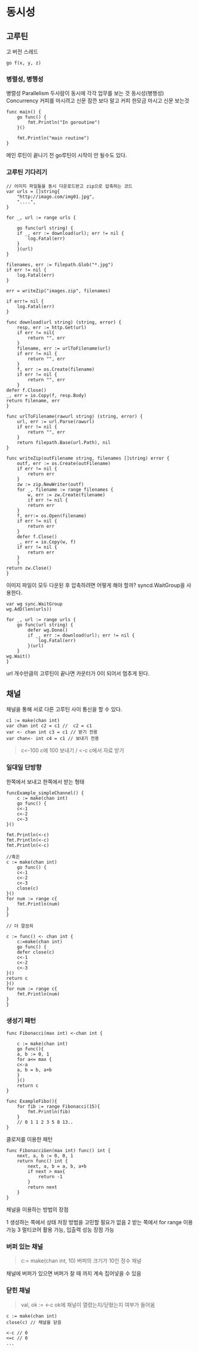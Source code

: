 
# 동시성

## 고루틴

고 버전 스레드

`go f(x, y, z)`

### 병렬성, 병행성

병렬성 Parallelism 두사람이 동시에 각각 업무를 보는 것
동시성(병행성) Concurrency 커피를 마시려고 신문 잠깐 보다 말고 커피 한모금 마시고 신문 보는것

```
func main() {
	go func() {
		fmt.Println("In goroutine")
	}()

	fmt.Println("main routine")
}
```

메인 루틴이 끝나기 전 go루틴이 시작이 안 될수도 있다.

### 고루틴 기다리기

```
// 이미지 파일들을 동시 다운로드받고 zip으로 압축하는 코드
var urls = []string{
	"http://image.com/img01.jpg",
	"....",
}

for _, url := range urls {

	go func(url string) {
	if _, err := download(url); err != nil {
		log.Fatal(err)
	}
	}(url)
}

filenames, err := filepath.Glob("*.jpg")
if err != nil {
	log.Fatal(err)
}

err = writeZip("images.zip", filenames)

if err!= nil {
	log.Fatal(err)
}

func download(url string) (string, error) {
	resp, err := http.Get(url)
	if err != nil{
		return "", err
	}
	filename, err := urlToFilename(url)
	if err != nil {
		return "", err
	}
	f, err := os.Create(filename)
	if err != nil {
		return "", err
	}
defer f.Close()
_, err = io.Copy(f, resp.Body)
return filename, err
}

func urlToFilename(rawurl string) (string, error) {
	url, err := url.Parse(rawurl)
	if err != nil {
		return "", err
	}
	return filepath.Base(url.Path), nil
}

func writeZip(outFilename string, filenames []string) error {
	outf, err := os.Create(outFilename)
	if err != nil {
		return err
	}
	zw := zip.NewWriter(outf)
	for _, filename := range filenames {
		w, err := zw.Create(filename)
		if err != nil {
		return err
	}
	f, err:= os.Open(filename)
	if err != nil {
		return err
	}
	defer f.Close()
	_, err = io.Copy(w, f)
	if err != nil {
		return err
	}
	}
return zw.Close()
}
```


이미지 파일이 모두 다운된 후 압축하려면 어떻게 해야 할까? syncd.WaitGroup을 사용한다.

```
var wg sync.WaitGroup
wg.AdD(len(urls))

for _, url := range urls {
	go func(url string) {
		defer wg.Done()
		if _, err := download(url); err != nil {
			log.Fatal(err)
		}(url)
	}
wg.Wait()
}
```

url 개수만큼의 고루틴이 끝나면 카운터가 0이 되어서 멈추게 된다.

## 채널

채널을 통해 서로 다른 고루틴 사이 통신을 할 수 있다.

```
c1 := make(chan int)
var chan int c2 = c1 //	 c2 = c1
var <- chan int c3 = c1 // 받기 전용
var chan<- int c4 = c1 // 보내기 전용
```

> c<-100 c에 100 보내기 / <-c c에서 자료 받기

### 일대일 단방향

한쪽에서 보내고 한쪽에서 받는 형태

```
funcExample_simpleChannel() {
	c := make(chan int)
	go func() {
	c<-1
	c<-2
	c<-3
}()

fmt.Println(<-c)
fmt.Println(<-c)
fmt.Println(<-c)

//혹은
c := make(chan int)
	go func() {
	c<-1
	c<-2
	c<-3
	close(c)
}()
for num := range c{
	fmt.Println(num)
}
}

// 더 깔끔히

c := func() <- chan int {
	c:=make(chan int)
	go func() {
	defer close(c)
	c<-1
	c<-2
	c<-3
}()
return c
}()
for num := range c{
	fmt.Println(num)
}
}
```

### 생성기 패턴

```
func Fibonacci(max int) <-chan int {

	c := make(chan int)
	go func(){
	a, b := 0, 1
	for a<= max {
	c<-a
	a, b = b, a+b
	}	
	}()
	return c
}

func ExampleFibo(){
	for fib := range Fibonacci(15){
		fmt.Println(fib)
	}
	// 0 1 1 2 3 5 8 13..
}
```

클로저를 이용한 패턴

```
func FibonacciGen(max int) func() int {
	next, a, b := 0, 0, 1
	return func() int {
		next, a, b = a, b, a+b
		if next > max{
			return -1
		}
		return next
	}
}
```

채널을 이용하는 방법의 장점

1 생성하는 쪽에서 상태 저장 방법을 고민할 필요가 없음
2 받는 쪽에서 for range 이용 가능
3 멀티코어 활용 가능, 입출력 성능 장점 가능

### 버퍼 있는 채널

> c:= make(chan int, 10)
> 버퍼의 크기가 10인 정수 채널

채널에 버퍼가 있으면 버퍼가 찰 때 까지 계속 집어넣을 수 있음

### 닫힌 채널

> val, ok := <-c
> ok에 채널이 열렸는지/닫혔는지 여부가 들어옴

```
c := make(chan int)
close(c) // 채널을 닫음

<-c // 0
<=c // 0
...
```
